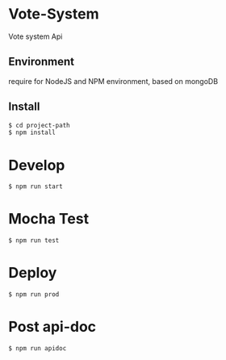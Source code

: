 # Vote-System
Vote system Api

## Environment
require for NodeJS and NPM environment, based on mongoDB

## Install
```bash
$ cd project-path
$ npm install
```

# Develop
```bash
$ npm run start
```

# Mocha Test
```bash
$ npm run test
```

# Deploy
```bash
$ npm run prod
```

# Post api-doc
```bash
$ npm run apidoc
```